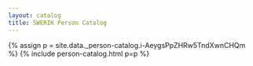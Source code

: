 ```yaml
---
layout: catalog
title: SWERIK Person Catalog
---
```

{% assign p = site.data._person-catalog.i-AeygsPpZHRw5TndXwnCHQm %}
{% include person-catalog.html p=p %}

